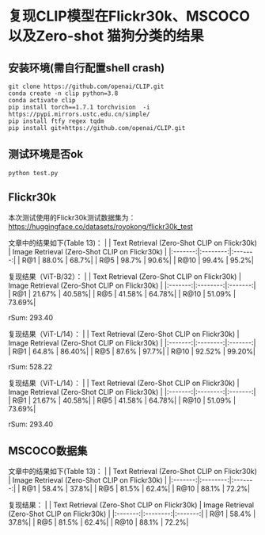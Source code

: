 # 复现CLIP模型在Flickr30k、MSCOCO以及Zero-shot 猫狗分类的结果

## 安装环境(需自行配置shell crash)
```shell
git clone https://github.com/openai/CLIP.git
conda create -n clip python=3.8
conda activate clip
pip install torch==1.7.1 torchvision  -i https://pypi.mirrors.ustc.edu.cn/simple/
pip install ftfy regex tqdm
pip install git+https://github.com/openai/CLIP.git
```
## 测试环境是否ok
```shell
python test.py
```
## Flickr30k
本次测试使用的Flickr30k测试数据集为：https://huggingface.co/datasets/royokong/flickr30k_test

文章中的结果如下(Table 13)：
|  | Text Retrieval (Zero-Shot CLIP on Flickr30k) | Image Retrieval (Zero-Shot CLIP on Flickr30k) |
|:-------:|:--------:|:-------:|
| R@1  |   88.0%  |   68.7%|
| R@5  |   98.7%  |   90.6%|
| R@10  |   99.4%  |   95.2%|

复现结果（ViT-B/32）：
|  | Text Retrieval (Zero-Shot CLIP on Flickr30k) | Image Retrieval (Zero-Shot CLIP on Flickr30k) |
|:-------:|:--------:|:-------:|
| R@1  |   21.67%  |   40.58%|
| R@5  |   41.58%  |   64.78%|
| R@10  |   51.09%  |   73.69%|

rSum: 293.40

复现结果（ViT-L/14）：
|  | Text Retrieval (Zero-Shot CLIP on Flickr30k) | Image Retrieval (Zero-Shot CLIP on Flickr30k) |
|:-------:|:--------:|:-------:|
| R@1  |   64.8%  |   86.40%|
| R@5  |   87.6%  |   97.7%|
| R@10  |   92.52%  |   99.20%|

rSum: 528.22

复现结果（ViT-L/14）：
|  | Text Retrieval (Zero-Shot CLIP on Flickr30k) | Image Retrieval (Zero-Shot CLIP on Flickr30k) |
|:-------:|:--------:|:-------:|
| R@1  |   21.67%  |   40.58%|
| R@5  |   41.58%  |   64.78%|
| R@10  |   51.09%  |   73.69%|

rSum: 293.40

## MSCOCO数据集
文章中的结果如下(Table 13)：
|  | Text Retrieval (Zero-Shot CLIP on Flickr30k) | Image Retrieval (Zero-Shot CLIP on Flickr30k) |
|:-------:|:--------:|:-------:|
| R@1  |   58.4%  |   37.8%|
| R@5  |   81.5%  |   62.4%|
| R@10  |   88.1%  |   72.2%|

复现结果：
|  | Text Retrieval (Zero-Shot CLIP on Flickr30k) | Image Retrieval (Zero-Shot CLIP on Flickr30k) |
|:-------:|:--------:|:-------:|
| R@1  |   58.4%  |   37.8%|
| R@5  |   81.5%  |   62.4%|
| R@10  |   88.1%  |   72.2%|